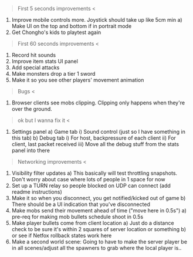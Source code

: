 > First 5 seconds improvements <
1. Improve mobile controls more. Joystick should take up like 5cm min
  a) Make UI on the top and bottom if in portrait mode
2. Get Chongho's kids to playtest again

> First 60 seconds improvements <
1. Record hit sounds
2. Improve item stats UI panel
3. Add special attacks
4. Make monsters drop a tier 1 sword
5. Make it so you see other players' movement animation

> Bugs <
1. Browser clients see mobs clipping. Clipping only happens when they're over the ground.

> ok but I wanna fix it <
1. Settings panel
a) Game tab
i) Sound control (just so I have something in this tab)
b) Debug tab
i) For host, backpressure of each client
ii) For client, last packet received 
iii) Move all the debug stuff from the stats panel into there

> Networking improvements <
1. Visibility filter updates
a) This basically will test throttling snapshots. Don't worry about case where lots of people in 1 space for now
2. Set up a TURN relay so people blocked on UDP can connect (add readme instructions)
3. Make it so when you disconnect, you get notified/kicked out of game
b) There should be a UI indication that you've disconnected
4. Make mobs send their movement ahead of time ("move here in 0.5s")
a) pre-req for making mob bullets schedule shoot in 0.5s
5. Make player bullets come from client location
a) Just do a distance check to be sure it's within 2 squares of server location or something
b) or see if Netfox rollback states work here
6. Make a second world scene: Going to have to make the server player be in all scenes/adjust all the spawners to grab where the local player is..

